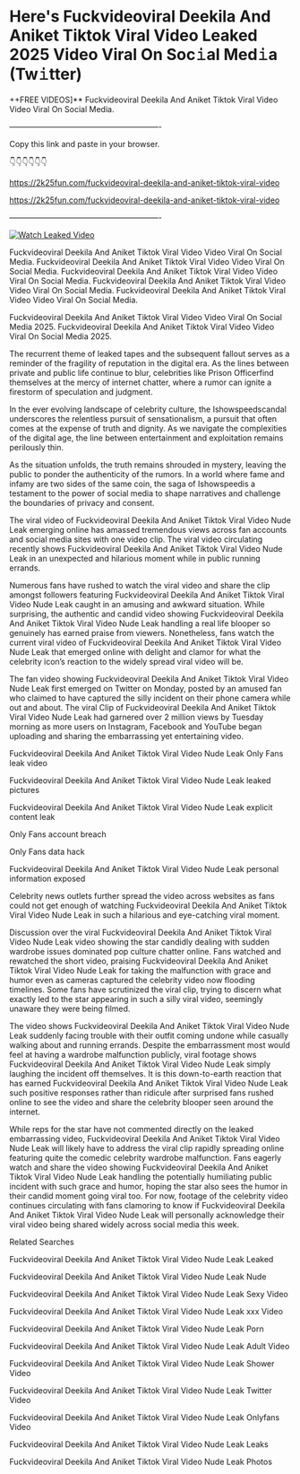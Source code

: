 # Here's Fuckvideoviral Deekila And Aniket Tiktok Viral Video Leaked 2025 Video Viral On Soc𝚒al Med𝚒a (Tw𝚒tter)

++FREE VIDEOS]** Fuckvideoviral Deekila And Aniket Tiktok Viral Video Video Viral On Social Media.

———————————————————-

Copy this link and paste in your browser.

👇👇👇👇👇👇

https://2k25fun.com/fuckvideoviral-deekila-and-aniket-tiktok-viral-video

https://2k25fun.com/fuckvideoviral-deekila-and-aniket-tiktok-viral-video

———————————————————-

[![Watch Leaked Video](https://miro.medium.com/v2/resize:fit:828/format:webp/1*cilzJN44JGOrTw9NJCrNHA.gif "Watch Leaked Video")](https://2k25fun.com/fuckvideoviral-deekila-and-aniket-tiktok-viral-video)

Fuckvideoviral Deekila And Aniket Tiktok Viral Video Video Viral On Social Media. Fuckvideoviral Deekila And Aniket Tiktok Viral Video Video Viral On Social Media. Fuckvideoviral Deekila And Aniket Tiktok Viral Video Video Viral On Social Media. Fuckvideoviral Deekila And Aniket Tiktok Viral Video Video Viral On Social Media. Fuckvideoviral Deekila And Aniket Tiktok Viral Video Video Viral On Social Media.

Fuckvideoviral Deekila And Aniket Tiktok Viral Video Video Viral On Social Media 2025. Fuckvideoviral Deekila And Aniket Tiktok Viral Video Video Viral On Social Media 2025.

The recurrent theme of leaked tapes and the subsequent fallout serves as a reminder of the fragility of reputation in the digital era. As the lines between private and public life continue to blur, celebrities like Prison Officerfind themselves at the mercy of internet chatter, where a rumor can ignite a firestorm of speculation and judgment.

In the ever evolving landscape of celebrity culture, the Ishowspeedscandal underscores the relentless pursuit of sensationalism, a pursuit that often comes at the expense of truth and dignity. As we navigate the complexities of the digital age, the line between entertainment and exploitation remains perilously thin.

As the situation unfolds, the truth remains shrouded in mystery, leaving the public to ponder the authenticity of the rumors. In a world where fame and infamy are two sides of the same coin, the saga of Ishowspeedis a testament to the power of social media to shape narratives and challenge the boundaries of privacy and consent.

The viral video of Fuckvideoviral Deekila And Aniket Tiktok Viral Video Nude Leak emerging online has amassed tremendous views across fan accounts and social media sites with one video clip. The viral video circulating recently shows Fuckvideoviral Deekila And Aniket Tiktok Viral Video Nude Leak in an unexpected and hilarious moment while in public running errands.

Numerous fans have rushed to watch the viral video and share the clip amongst followers featuring Fuckvideoviral Deekila And Aniket Tiktok Viral Video Nude Leak caught in an amusing and awkward situation. While surprising, the authentic and candid video showing Fuckvideoviral Deekila And Aniket Tiktok Viral Video Nude Leak handling a real life blooper so genuinely has earned praise from viewers. Nonetheless, fans watch the current viral video of Fuckvideoviral Deekila And Aniket Tiktok Viral Video Nude Leak that emerged online with delight and clamor for what the celebrity icon’s reaction to the widely spread viral video will be.

The fan video showing Fuckvideoviral Deekila And Aniket Tiktok Viral Video Nude Leak first emerged on Twitter on Monday, posted by an amused fan who claimed to have captured the silly incident on their phone camera while out and about. The viral Clip of Fuckvideoviral Deekila And Aniket Tiktok Viral Video Nude Leak had garnered over 2 million views by Tuesday morning as more users on Instagram, Facebook and YouTube began uploading and sharing the embarrassing yet entertaining video.

Fuckvideoviral Deekila And Aniket Tiktok Viral Video Nude Leak Only Fans leak video

Fuckvideoviral Deekila And Aniket Tiktok Viral Video Nude Leak leaked pictures

Fuckvideoviral Deekila And Aniket Tiktok Viral Video Nude Leak explicit content leak

Only Fans account breach

Only Fans data hack

Fuckvideoviral Deekila And Aniket Tiktok Viral Video Nude Leak personal information exposed

Celebrity news outlets further spread the video across websites as fans could not get enough of watching Fuckvideoviral Deekila And Aniket Tiktok Viral Video Nude Leak in such a hilarious and eye-catching viral moment.

Discussion over the viral Fuckvideoviral Deekila And Aniket Tiktok Viral Video Nude Leak video showing the star candidly dealing with sudden wardrobe issues dominated pop culture chatter online. Fans watched and rewatched the short video, praising Fuckvideoviral Deekila And Aniket Tiktok Viral Video Nude Leak for taking the malfunction with grace and humor even as cameras captured the celebrity video now flooding timelines. Some fans have scrutinized the viral clip, trying to discern what exactly led to the star appearing in such a silly viral video, seemingly unaware they were being filmed.

The video shows Fuckvideoviral Deekila And Aniket Tiktok Viral Video Nude Leak suddenly facing trouble with their outfit coming undone while casually walking about and running errands. Despite the embarrassment most would feel at having a wardrobe malfunction publicly, viral footage shows Fuckvideoviral Deekila And Aniket Tiktok Viral Video Nude Leak simply laughing the incident off themselves. It is this down-to-earth reaction that has earned Fuckvideoviral Deekila And Aniket Tiktok Viral Video Nude Leak such positive responses rather than ridicule after surprised fans rushed online to see the video and share the celebrity blooper seen around the internet.

While reps for the star have not commented directly on the leaked embarrassing video, Fuckvideoviral Deekila And Aniket Tiktok Viral Video Nude Leak will likely have to address the viral clip rapidly spreading online featuring quite the comedic celebrity wardrobe malfunction. Fans eagerly watch and share the video showing Fuckvideoviral Deekila And Aniket Tiktok Viral Video Nude Leak handling the potentially humiliating public incident with such grace and humor, hoping the star also sees the humor in their candid moment going viral too. For now, footage of the celebrity video continues circulating with fans clamoring to know if Fuckvideoviral Deekila And Aniket Tiktok Viral Video Nude Leak will personally acknowledge their viral video being shared widely across social media this week.

Related Searches

Fuckvideoviral Deekila And Aniket Tiktok Viral Video Nude Leak Leaked

Fuckvideoviral Deekila And Aniket Tiktok Viral Video Nude Leak Nude

Fuckvideoviral Deekila And Aniket Tiktok Viral Video Nude Leak Sexy Video

Fuckvideoviral Deekila And Aniket Tiktok Viral Video Nude Leak xxx Video

Fuckvideoviral Deekila And Aniket Tiktok Viral Video Nude Leak Porn

Fuckvideoviral Deekila And Aniket Tiktok Viral Video Nude Leak Adult Video

Fuckvideoviral Deekila And Aniket Tiktok Viral Video Nude Leak Shower Video

Fuckvideoviral Deekila And Aniket Tiktok Viral Video Nude Leak Twitter Video

Fuckvideoviral Deekila And Aniket Tiktok Viral Video Nude Leak Onlyfans Video

Fuckvideoviral Deekila And Aniket Tiktok Viral Video Nude Leak Leaks

Fuckvideoviral Deekila And Aniket Tiktok Viral Video Nude Leak Photos